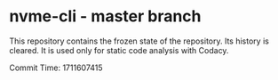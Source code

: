 # nvme-cli - master branch

This repository contains the frozen state of the repository.
Its history is cleared. It is used only for static code
analysis with Codacy.

Commit Time: 1711607415